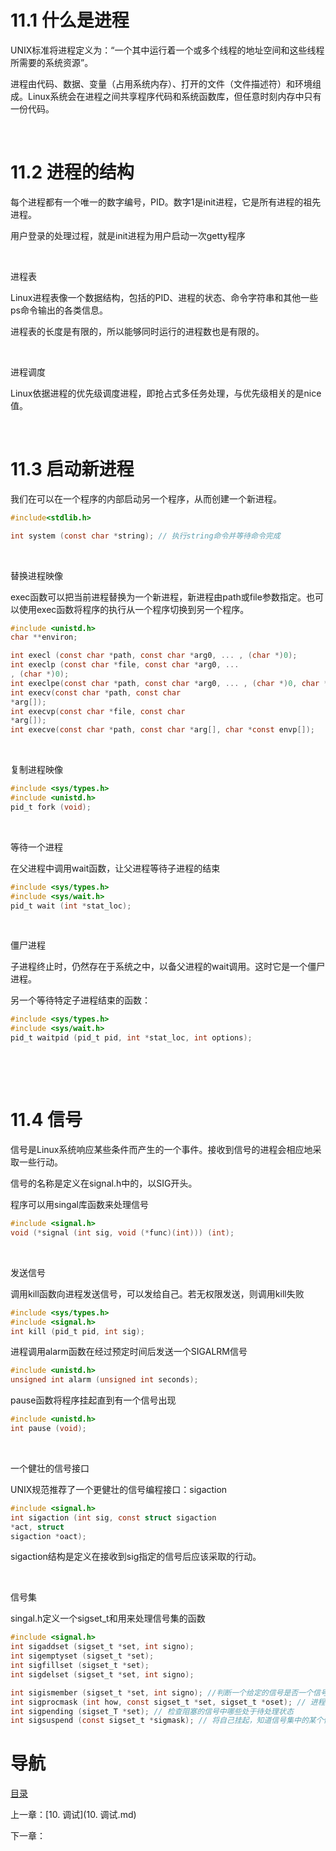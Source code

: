 # 11.1 什么是进程

UNIX标准将进程定义为：“一个其中运行着一个或多个线程的地址空间和这些线程所需要的系统资源”。

进程由代码、数据、变量（占用系统内存）、打开的文件（文件描述符）和环境组成。Linux系统会在进程之间共享程序代码和系统函数库，但任意时刻内存中只有一份代码。

 

# 11.2 进程的结构

每个进程都有一个唯一的数字编号，PID。数字1是init进程，它是所有进程的祖先进程。

用户登录的处理过程，就是init进程为用户启动一次getty程序

 

进程表

Linux进程表像一个数据结构，包括的PID、进程的状态、命令字符串和其他一些ps命令输出的各类信息。

进程表的长度是有限的，所以能够同时运行的进程数也是有限的。

 

进程调度

Linux依据进程的优先级调度进程，即抢占式多任务处理，与优先级相关的是nice值。

 

# 11.3 启动新进程

我们在可以在一个程序的内部启动另一个程序，从而创建一个新进程。

```c
#include<stdlib.h>

int system (const char *string); // 执行string命令并等待命令完成
```
 

替换进程映像

exec函数可以把当前进程替换为一个新进程，新进程由path或file参数指定。也可以使用exec函数将程序的执行从一个程序切换到另一个程序。

```c 
#include <unistd.h>
char **environ;

int execl (const char *path, const char *arg0, ... , (char *)0);
int execlp (const char *file, const char *arg0, ...
, (char *)0);
int execlpe(const char *path, const char *arg0, ... , (char *)0, char *const envp[]);
int execv(const char *path, const char
*arg[]);
int execvp(const char *file, const char
*arg[]);
int execve(const char *path, const char *arg[], char *const envp[]);
```
 

复制进程映像

```c
#include <sys/types.h>
#include <unistd.h>
pid_t fork (void);
```
 

等待一个进程

在父进程中调用wait函数，让父进程等待子进程的结束

```c 
#include <sys/types.h>
#include <sys/wait.h>
pid_t wait (int *stat_loc);
```
 

僵尸进程

子进程终止时，仍然存在于系统之中，以备父进程的wait调用。这时它是一个僵尸进程。

另一个等待特定子进程结束的函数：

```c 
#include <sys/types.h>
#include <sys/wait.h>
pid_t waitpid (pid_t pid, int *stat_loc, int options);
```
 

 

# 11.4 信号

信号是Linux系统响应某些条件而产生的一个事件。接收到信号的进程会相应地采取一些行动。

信号的名称是定义在signal.h中的，以SIG开头。

程序可以用singal库函数来处理信号

```c 
#include <signal.h>
void (*signal (int sig, void (*func)(int))) (int);
```
 

发送信号

调用kill函数向进程发送信号，可以发给自己。若无权限发送，则调用kill失败

```c 
#include <sys/types.h>
#include <signal.h>
int kill (pid_t pid, int sig);
```

进程调用alarm函数在经过预定时间后发送一个SIGALRM信号

```c 
#include <unistd.h>
unsigned int alarm (unsigned int seconds);
```

pause函数将程序挂起直到有一个信号出现

```c 
#include <unistd.h>
int pause (void);
```
 

一个健壮的信号接口

UNIX规范推荐了一个更健壮的信号编程接口：sigaction

```c 
#include <signal.h>
int sigaction (int sig, const struct sigaction
*act, struct
sigaction *oact);
``` 

sigaction结构是定义在接收到sig指定的信号后应该采取的行动。

 

信号集

singal.h定义一个sigset_t和用来处理信号集的函数

```c 
#include <signal.h>
int sigaddset (sigset_t *set, int signo);
int sigemptyset (sigset_t *set);
int sigfillset (sigset_t *set);
int sigdelset (sigset_t *set, int signo);

int sigismember (sigset_t *set, int signo); //判断一个给定的信号是否一个信号集的成员
int sigprocmask (int how, const sigset_t *set, sigset_t *oset); // 进程的信号屏蔽字的设置和检查工作
int sigpending (sigset_T *set); // 检查阻塞的信号中哪些处于待处理状态
int sigsuspend (const sigset_t *sigmask); // 将自己挂起，知道信号集中的某个信号到达为止
```

# 导航

[目录](README.md)

上一章：[10. 调试](10. 调试.md)

下一章：

 
